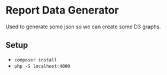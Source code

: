 # Report Data Generator

Used to generate some json so we can create some D3 graphs.

## Setup
* `composer install`  
* `php -S localhost:4000`
